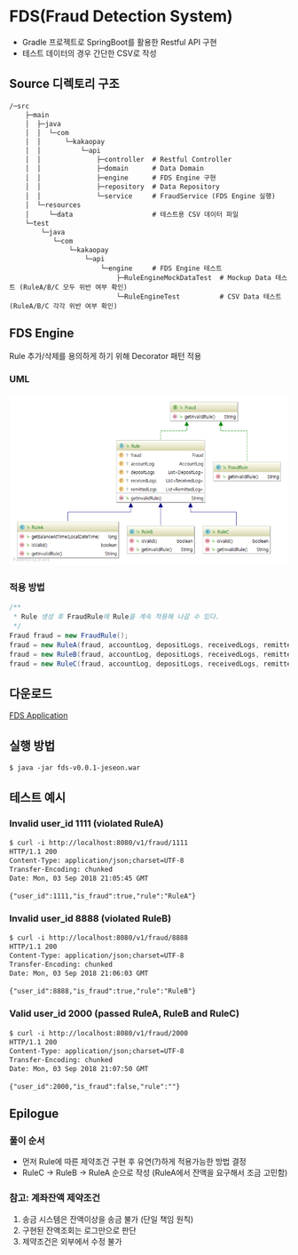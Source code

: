 # FDS(Fraud Detection System)

 * Gradle 프로젝트로 SpringBoot를 활용한 Restful API 구현
 * 테스트 데이터의 경우 간단한 CSV로 작성

## Source 디렉토리 구조
```
/─src
    ├─main
    │  ├─java
    │  │  └─com
    │  │      └─kakaopay
    │  │          └─api
    │  │              ├─controller  # Restful Controller
    │  │              ├─domain      # Data Domain
    │  │              ├─engine      # FDS Engine 구현
    │  │              ├─repository  # Data Repository
    │  │              └─service     # FraudService (FDS Engine 실행)
    │  └─resources
    │     └─data                    # 테스트용 CSV 데이터 파일
    └─test
        └─java
           └─com
               └─kakaopay
                   └─api
                       └─engine     # FDS Engine 테스트
                           ├─RuleEngineMockDataTest  # Mockup Data 테스트 (RuleA/B/C 모두 위반 여부 확인)
                           └─RuleEngineTest          # CSV Data 테스트 (RuleA/B/C 각각 위반 여부 확인)
```

## FDS Engine

Rule 추가/삭제를 용의하게 하기 위해 Decorator 패턴 적용

### UML
![Engine UML](/doc/engine.png)

### 적용 방법
```java
/**
 * Rule 생성 후 FraudRule에 Rule을 계속 적용해 나갈 수 있다.
 */
Fraud fraud = new FraudRule();
fraud = new RuleA(fraud, accountLog, depositLogs, receivedLogs, remittedLogs);
fraud = new RuleB(fraud, accountLog, depositLogs, receivedLogs, remittedLogs);
fraud = new RuleC(fraud, accountLog, depositLogs, receivedLogs, remittedLogs);
```

## 다운로드

[FDS Application](https://github.com/jeseon/fds/releases/download/0.0.1/fds-v0.0.1-jeseon.war)


## 실행 방법
```
$ java -jar fds-v0.0.1-jeseon.war
```

## 테스트 예시
### Invalid user_id 1111 (violated RuleA)
```
$ curl -i http://localhost:8080/v1/fraud/1111
HTTP/1.1 200
Content-Type: application/json;charset=UTF-8
Transfer-Encoding: chunked
Date: Mon, 03 Sep 2018 21:05:45 GMT

{"user_id":1111,"is_fraud":true,"rule":"RuleA"}
```

### Invalid user_id 8888 (violated RuleB)
```
$ curl -i http://localhost:8080/v1/fraud/8888
HTTP/1.1 200
Content-Type: application/json;charset=UTF-8
Transfer-Encoding: chunked
Date: Mon, 03 Sep 2018 21:06:03 GMT

{"user_id":8888,"is_fraud":true,"rule":"RuleB"}
```

### Valid user_id 2000 (passed RuleA, RuleB and RuleC)
```
$ curl -i http://localhost:8080/v1/fraud/2000
HTTP/1.1 200
Content-Type: application/json;charset=UTF-8
Transfer-Encoding: chunked
Date: Mon, 03 Sep 2018 21:07:50 GMT

{"user_id":2000,"is_fraud":false,"rule":""}
```

## Epilogue
### 풀이 순서
 * 먼저 Rule에 따른 제약조건 구현 후 유연(?)하게 적용가능한 방법 결정
 * RuleC -> RuleB -> RuleA 순으로 작성 (RuleA에서 잔액을 요구해서 조금 고민함)
### 참고: 계좌잔액 제약조건
 1. 송금 시스템은 잔액이상을 송금 불가 (단일 책임 원칙)
 1. 구현된 잔액조회는 로그만으로 판단
 1. 제약조건은 외부에서 수정 불가
